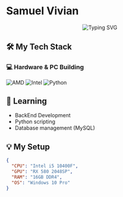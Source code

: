 # Samuel Vivian

<p align="center">
  <img src="https://readme-typing-svg.demolab.com?font=Fira+Code&pause=1000&width=435&lines=Sysadmin+%7C+Database+%7C+Python" alt="Typing SVG" />
</p>

## 🛠️ My Tech Stack

### 💻 Hardware & PC Building
![AMD](https://img.shields.io/badge/AMD-%23ED1C24.svg?style=for-the-badge&logo=AMD&logoColor=white)
![Intel](https://img.shields.io/badge/Intel-%230071C5.svg?style=for-the-badge&logo=intel&logoColor=white)
![Python](https://img.shields.io/badge/python-3670A0?style=for-the-badge&logo=python&logoColor=ffdd54)

## 🌱 Learning
- BackEnd Development
- Python scripting
- Database management (MySQL)


## 💡 My Setup
```json
{
  "CPU": "Intel i5 10400F",
  "GPU": "RX 580 2048SP",
  "RAM": "16GB DDR4",
  "OS": "Windows 10 Pro"
}
